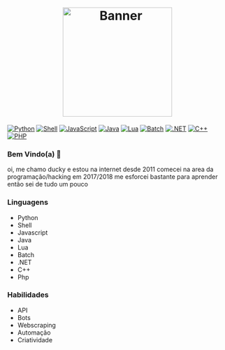 <h1 align="center">
    <a href="https://laravelcollective.com/tools/banner">
        <img alt="Banner" title="#Banner" style="object-fit: cover; height:250px;" src=".github/banner.jpg"  />
    </a>
</h1>

[![Python](https://img.shields.io/badge/-Python-blue?style=flat&logo=python)](link_para_python)
[![Shell](https://img.shields.io/badge/-Shell-black?style=flat&logo=gnu-bash)](link_para_shell)
[![JavaScript](https://img.shields.io/badge/-JavaScript-yellow?style=flat&logo=javascript)](link_para_javascript)
[![Java](https://img.shields.io/badge/-Java-red?style=flat&logo=java)](link_para_java)
[![Lua](https://img.shields.io/badge/-Lua-blueviolet?style=flat&logo=lua)](link_para_lua)
[![Batch](https://img.shields.io/badge/-Batch-green?style=flat&logo=batch)](link_para_batch)
[![.NET](https://img.shields.io/badge/-.NET-purple?style=flat&logo=.net)](link_para_dotnet)
[![C++](https://img.shields.io/badge/-C++-blue?style=flat&logo=c%2B%2B)](link_para_cplusplus)
[![PHP](https://img.shields.io/badge/-PHP-purple?style=flat&logo=php)](link_para_php)

### Bem Vindo(a) 🦆

oi, me chamo ducky e estou na internet desde 2011
comecei na area da programação/hacking em 2017/2018
me esforcei bastante para aprender então sei de tudo
um pouco


### Linguagens
- Python
- Shell
- Javascript
- Java
- Lua
- Batch
- .NET
- C++
- Php

### Habilidades
- API
- Bots
- Webscraping
- Automação
- Criatividade
